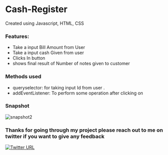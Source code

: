# Cash-Register

Created using Javascript, HTML, CSS

### Features:
- Take a input Bill Amount from User
- Take a input cash Given from user
- Clicks In button
- shows final result of Number of notes given to customer

### Methods used
- queryselector: for taking input Id from user .
- addEventListener: To perform some operation after clicking on

### Snapshot
![snapshot2](snapshot2.PNG)

### Thanks for going through my project please reach out to me on twitter if you want to give any feedback

[![Twitter URL](https://img.shields.io/badge/Twitter-1DA1F2?style=for-the-badge&logo=twitter&logoColor=white)](https://twitter.com/PoojaKelkar5) 
